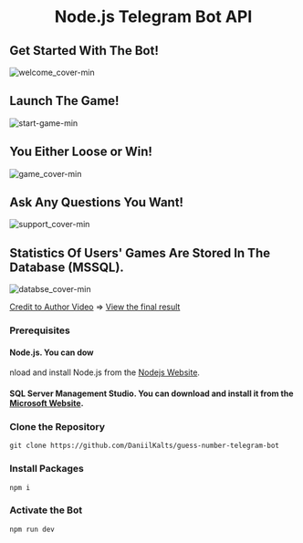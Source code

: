 <h1 align="center">Node.js Telegram Bot API</h1>

## Get Started With The Bot!

![welcome_cover-min](https://github.com/DaniilKalts/guess-number-telegram-bot/assets/109500182/6832f8db-227b-4524-8326-70f68510bb9d)

## Launch The Game!

![start-game-min](https://github.com/DaniilKalts/guess-number-telegram-bot/assets/109500182/659bfc28-bb9c-4eba-a911-95821cf69d73)

## You Either Loose or Win!

![game_cover-min](https://github.com/DaniilKalts/guess-number-telegram-bot/assets/109500182/b6552bb7-4dc3-41c9-898e-8224953b323a)

## Ask Any Questions You Want!

![support_cover-min](https://github.com/DaniilKalts/guess-number-telegram-bot/assets/109500182/e3368b93-a0d9-4895-a111-9cef1c4878e4)

## Statistics Of Users' Games Are Stored In The Database (MSSQL).

![databse_cover-min](https://github.com/DaniilKalts/guess-number-telegram-bot/assets/109500182/6fb58327-d2f0-4f5e-9a03-ef55932569af)

[Credit to Author Video](https://www.youtube.com/watch?v=slcqnHIFrj8)
=>
[View the final result](https://web.telegram.org/k/#@KD_Guess_Number_bot)

### Prerequisites

#### Node.js. You can dow

nload and install Node.js from the [Nodejs Website](https://nodejs.org/en/download).

#### SQL Server Management Studio. You can download and install it from the [Microsoft Website](https://www.microsoft.com/en-us/sql-server/sql-server-downloads).

### Clone the Repository

```
git clone https://github.com/DaniilKalts/guess-number-telegram-bot
```

### Install Packages

```
npm i
```

### Activate the Bot

```
npm run dev
```
